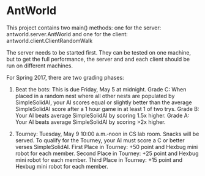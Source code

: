 # AntWorld
This project contains two main() methods: one for the server: antworld.server.AntWorld
and one for the client: antworld.client.ClientRandomWalk

The server needs to be started first.
They can be tested on one machine, but to get the full performance, the server and
and each client should be run on different machines.






For Spring 2017, there are two grading phases:
1) Beat the bots: This is due Friday, May 5 at midnight. 
     Grade C: When placed in a random nest where all other nests are populated by SimpleSolidAI, your AI scores equal or slightly better 
     than the average SimpleSolidAI score after a 1 hour game in at least 1 of two trys.
     Grade B: Your AI beats average SimpleSolidAI by scoring 1.5x higher.
     Grade A: Your AI beats average SimpleSolidAI by scoring >2x higher.

2) Tourney: Tuesday, May 9 10:00 a.m.‐noon in CS lab room. 
   Snacks will be served.
   To qualify for the Tourney, your AI must score a C or better verses SimpleSolidAI.
   First Place in Tourney: +50 point and Hexbug mini robot for each member.
   Second Place in Tourney: +25 point and Hexbug mini robot for each member.
   Third Place in Tourney: +15 point and Hexbug mini robot for each member.
